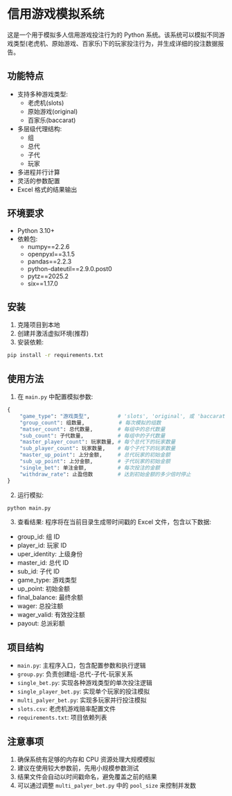 # 信用游戏模拟系统

这是一个用于模拟多人信用游戏投注行为的 Python 系统。该系统可以模拟不同游戏类型(老虎机、原始游戏、百家乐)下的玩家投注行为，并生成详细的投注数据报告。

## 功能特点

- 支持多种游戏类型:
  - 老虎机(slots)
  - 原始游戏(original)
  - 百家乐(baccarat)
- 多层级代理结构:
  - 组
  - 总代
  - 子代
  - 玩家
- 多进程并行计算
- 灵活的参数配置
- Excel 格式的结果输出

## 环境要求

- Python 3.10+
- 依赖包:
  - numpy==2.2.6
  - openpyxl==3.1.5
  - pandas==2.2.3
  - python-dateutil==2.9.0.post0
  - pytz==2025.2
  - six==1.17.0

## 安装

1. 克隆项目到本地
2. 创建并激活虚拟环境(推荐)
3. 安装依赖:

```bash
pip install -r requirements.txt
```

## 使用方法

1. 在 `main.py` 中配置模拟参数:

```python
{
    "game_type": "游戏类型",         # 'slots', 'original', 或 'baccarat'
    "group_count": 组数量,           # 每次模拟的组数
    "matser_count": 总代数量,        # 每组中的总代数量
    "sub_count": 子代数量,           # 每组中的子代数量
    "master_player_count": 玩家数量, # 每个总代下的玩家数量
    "sub_player_count": 玩家数量,    # 每个子代下的玩家数量
    "master_up_point": 上分金额,     # 总代玩家的初始金额
    "sub_up_point": 上分金额,        # 子代玩家的初始金额
    "single_bet": 单注金额,          # 每次投注的金额
    "withdraw_rate": 止盈倍数        # 达到初始金额的多少倍时停止
}
```

2. 运行模拟:

```bash
python main.py
```

3. 查看结果:
   程序将在当前目录生成带时间戳的 Excel 文件，包含以下数据:

- group_id: 组 ID
- player_id: 玩家 ID
- uper_identity: 上级身份
- master_id: 总代 ID
- sub_id: 子代 ID
- game_type: 游戏类型
- up_point: 初始金额
- final_balance: 最终余额
- wager: 总投注额
- wager_valid: 有效投注额
- payout: 总派彩额

## 项目结构

- `main.py`: 主程序入口，包含配置参数和执行逻辑
- `group.py`: 负责创建组-总代-子代-玩家关系
- `single_bet.py`: 实现各种游戏类型的单次投注逻辑
- `single_player_bet.py`: 实现单个玩家的投注模拟
- `multi_palyer_bet.py`: 实现多玩家并行投注模拟
- `slots.csv`: 老虎机游戏赔率配置文件
- `requirements.txt`: 项目依赖列表

## 注意事项

1. 确保系统有足够的内存和 CPU 资源处理大规模模拟
2. 建议在使用较大参数前，先用小规模参数测试
3. 结果文件会自动以时间戳命名，避免覆盖之前的结果
4. 可以通过调整 `multi_palyer_bet.py` 中的 `pool_size` 来控制并发数

